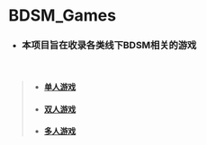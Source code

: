 # BDSM_Games

+ ### 本项目旨在收录各类线下BDSM相关的游戏
<br />

> + #### [单人游戏](https://github.com/XiyuMomo/BDSM_Games/tree/main/Single)
> + #### [双人游戏]()
> + #### [多人游戏]()